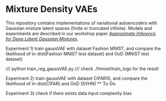 # Mixture Density VAEs

This repository contains implementations of variational autoencoders with Gaussian mixture latent spaces (finite or truncated infinite).  Models and experiments are described in our workshop paper [*Approximate Inference for Deep Latent Gaussian Mixtures*](http://www.ics.uci.edu/~enalisni/BDL_paper20.pdf).

Experiment 1)
train gaussVAE with dataset Fashion MNIST, and compare the likelihood of in-dist(Fashion MNIST test dataset) and OoD (MNIST test dataset)

/// python train_reg_gaussVAE.py
/// check ./fmnist/train_logs for the result

Experiment 2)
train gaussVAE with dataset CIFAR10, and compare the likelihood of in-dist(CIFAR) and OoD (SVHN)
** To-Do

Experiment 3)
check if there exists data input complexity bias

